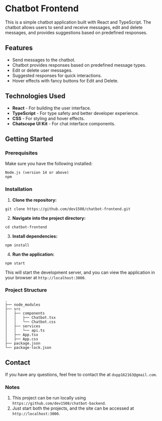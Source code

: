 # Chatbot Frontend

This is a simple chatbot application built with React and TypeScript. The chatbot allows users to send and receive messages, edit and delete messages, and provides suggestions based on predefined responses.

## Features

- Send messages to the chatbot.
- Chatbot provides responses based on predefined message types.
- Edit or delete user messages.
- Suggested responses for quick interactions.
- Hover effects with fancy buttons for Edit and Delete.


## Technologies Used

- **React** - For building the user interface.
- **TypeScript** - For type safety and better developer experience.
- **CSS** - For styling and hover effects.
- **Chatscope UI Kit** - For chat interface components.


## Getting Started


### Prerequisites

Make sure you have the following installed:

```
Node.js (version 14 or above)
npm
```
### Installation

1. **Clone the repository:**
```
git clone https://github.com/dev1508/chatbot-frontend.git
```
2. **Navigate into the project directory:**
```
cd chatbot-frontend
```
3. **Install dependencies:**
```
npm install

```
4. **Run the application:**
```
npm start
```
   This will start the development server, and you can view the application in your browser at `http://localhost:3000`.

### Project Structure

```
.
├── node_modules
├── src
│   ├── components
│   │   ├── Chatbot.tsx
│   │   └── Chatbot.css
│   ├── services
│   │   └── api.ts
│   ├── App.tsx
│   ├── App.css
├── package.json
└── package-lock.json
```

## Contact

If you have any questions, feel free to contact the at `dvpp162163@gmail.com`.

### Notes 
1. This project can be run locally using `https://github.com/dev1508/chatbot-backend`.
2. Just start both the projects, and the site can be accessed at `http://localhost:3000`.
